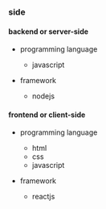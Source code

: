 ### side

#### backend or server-side

* programming language
  * javascript

* framework
  * nodejs

#### frontend or client-side

* programming language
  * html
  * css
  * javascript
  
* framework
  * reactjs
